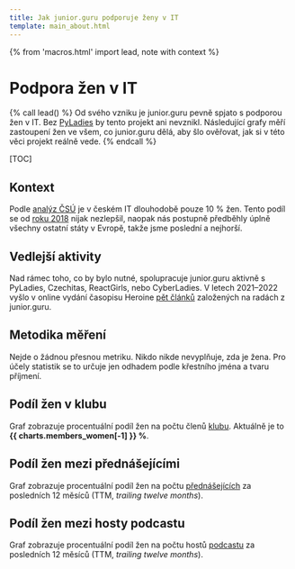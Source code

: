```yaml
---
title: Jak junior.guru podporuje ženy v IT
template: main_about.html
---
```


{% from 'macros.html' import lead, note with context %}

# Podpora žen v IT

{% call lead() %}
Od svého vzniku je junior.guru pevně spjato s podporou žen v IT. Bez [PyLadies](https://pyladies.cz/) by tento projekt ani nevznikl. Následující grafy měří zastoupení žen ve všem, co junior.guru dělá, aby šlo ověřovat, jak si v této věci projekt reálně vede.
{% endcall %}

[TOC]

## Kontext

Podle [analýz ČSÚ](https://csu.gov.cz/produkty/ict-specialistky-berou-o-16-tisic-mene-nez-muzi) je v českém IT dlouhodobě pouze 10 % žen. Tento podíl se od [roku 2018](https://csu.gov.cz/rychle-informace/ict-odbornici-v-ceske-republice-a-jejich-mzdy-2018) nijak nezlepšil, naopak nás postupně předběhly úplně všechny ostatní státy v Evropě, takže jsme poslední a nejhorší.

## Vedlejší aktivity

Nad rámec toho, co by bylo nutné, spolupracuje junior.guru aktivně s PyLadies, Czechitas, ReactGirls, nebo CyberLadies. V letech 2021–2022 vyšlo v online vydání časopisu Heroine [pět článků](https://www.heroine.cz/clanky/autor/70000223-honza-javorek) založených na radách z junior.guru.

## Metodika měření

Nejde o žádnou přesnou metriku. Nikdo nikde nevyplňuje, zda je žena. Pro účely statistik se to určuje jen odhadem podle křestního jména a tvaru příjmení.

## Podíl žen v klubu

Graf zobrazuje procentuální podíl žen na počtu členů [klubu](../club.md). Aktuálně je to **{{ charts.members_women[-1] }} %**.

<div class="chart-scroll"><div class="chart-container"><canvas
    class="chart" width="400" height="230"
    data-chart-type="line"
    data-chart="{{ {
        'labels': charts.members_women_labels,
        'datasets': [
            {
                'label': '% žen v klubu',
                'data': charts.members_women,
                'borderColor': '#dc3545',
                'borderWidth': 2,
            },
        ]
    }|tojson|forceescape }}"
    data-chart-options="{{ {
        'interaction': {'mode': 'index'},
        'scales': {'y': {'min': 0, 'suggestedMax': 50}},
        'plugins': {'annotation': charts.members_women_annotations},
    }|tojson|forceescape }}"
    data-chart-milestones-offset-ptc="0"></canvas></div></div>

## Podíl žen mezi přednášejícími

Graf zobrazuje procentuální podíl žen na počtu [přednášejících](../events.md) za posledních 12 měsíců (TTM, _trailing twelve months_).

<div class="chart-scroll"><div class="chart-container"><canvas
    class="chart" width="400" height="230"
    data-chart-type="line"
    data-chart="{{ {
        'labels': charts.events_women_labels,
        'datasets': [
            {
                'label': '% přednášejících žen TTM',
                'data': charts.events_women,
                'borderColor': '#dc3545',
                'borderWidth': 2,
            },
        ]
    }|tojson|forceescape }}"
    data-chart-options="{{ {
        'interaction': {'mode': 'index'},
        'scales': {'y': {'min': 0, 'suggestedMax': 50}},
    }|tojson|forceescape }}"></canvas></div></div>

## Podíl žen mezi hosty podcastu

Graf zobrazuje procentuální podíl žen na počtu hostů [podcastu](../podcast.md) za posledních 12 měsíců (TTM, _trailing twelve months_).

<div class="chart-scroll"><div class="chart-container"><canvas
    class="chart" width="400" height="230"
    data-chart-type="line"
    data-chart="{{ {
        'labels': charts.podcast_women_labels,
        'datasets': [
            {
                'label': '% žen v podcastu TTM',
                'data': charts.podcast_women,
                'borderColor': '#dc3545',
                'borderWidth': 2,
            },
        ]
    }|tojson|forceescape }}"
    data-chart-options="{{ {
        'interaction': {'mode': 'index'},
        'scales': {'y': {'min': 0, 'suggestedMax': 50}},
    }|tojson|forceescape }}"></canvas></div></div>
